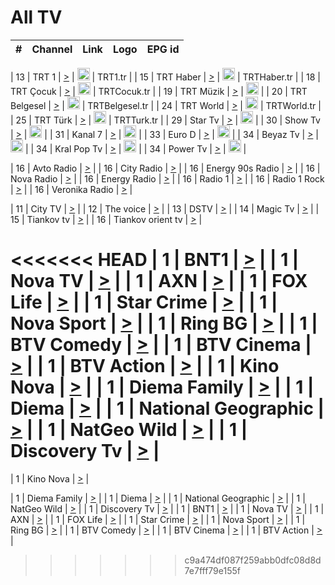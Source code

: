<h1>All TV</h1>

| #   | Channel        | Link  | Logo | EPG id |
|:---:|:--------------:|:-----:|:----:|:------:|

| 13  | TRT 1            | [>](https://tv-trt1.medya.trt.com.tr/master.m3u8) | <img height="20" src="https://i.imgur.com/j786OLG.png"/> | TRT1.tr |
| 15  | TRT Haber        | [>](https://tv-trthaber.medya.trt.com.tr/master.m3u8) | <img height="20" src="https://i.imgur.com/OVfo8Ab.png"/> | TRTHaber.tr |
| 18  | TRT Çocuk        | [>](https://tv-trtcocuk.medya.trt.com.tr/master.m3u8) | <img height="20" src="https://i.imgur.com/QLFmD6d.png"/> | TRTCocuk.tr |
| 19  | TRT Müzik        | [>](https://tv-trtmuzik.medya.trt.com.tr/master.m3u8) | <img height="20" src="https://i.imgur.com/fIVFCEd.png"/> |
| 20  | TRT Belgesel     | [>](https://tv-trtbelgesel.medya.trt.com.tr/master.m3u8) | <img height="20" src="https://i.imgur.com/MGO87pe.png"/> | TRTBelgesel.tr |
| 24  | TRT World        | [>](https://tv-trtworld.medya.trt.com.tr/master.m3u8) | <img height="20" src="https://i.imgur.com/JEA2xpv.png"/> | TRTWorld.tr |
| 25  | TRT Türk         | [>](https://tv-trtturk.medya.trt.com.tr/master.m3u8) | <img height="20" src="https://i.imgur.com/OSTOQNw.png"/> | TRTTurk.tr |
| 29  | Star Tv   | [>](https://dogus-live.daioncdn.net/startv/startv_360p.m3u8) | <img height="20" src="https://i.imgur.com/IebUZx1.png"/> |
| 30  | Show Tv     | [>](https://ciner-live.daioncdn.net/showtv/showtv.m3u8) | <img height="20" src="https://i.imgur.com/IebUZx1.png"/> |
| 31  | Kanal 7     | [>](https://kanal7-live.daioncdn.net/kanal7/kanal7.m3u8) | <img height="20" src="https://i.imgur.com/IebUZx1.png"/> |
| 33  | Euro D    | [>](https://www.youtube.com/user/KanalD/live) | <img height="20" src="https://i.imgur.com/IebUZx1.png"/> |
| 34  | Beyaz Tv     | [>](https://beyaztv-live.daioncdn.net/beyaztv/beyaztv.m3u8) | <img height="20" src="https://i.imgur.com/IebUZx1.png"/> |
| 34  | Kral Pop Tv     | [>](https://www.youtube.com/watch?v=GuFTuKoXepw) | <img height="20" src="https://i.imgur.com/IebUZx1.png"/> |
| 34  | Power Tv     | [>](https://livetv.powerapp.com.tr/powerTV/powerhd.smil/chunklist.m3u8) | <img height="20" src="https://i.imgur.com/IebUZx1.png"/> |

| 16  | Avto Radio | [>](http://stream.metacast.eu/avtoradio.mp3.m3u) |
| 16  | City Radio | [>](http://stream.metacast.eu/city.aac.m3u) |
| 16  | Energy 90s Radio | [>](http://stream.metacast.eu/energy-90s.m3u) |
| 16  | Nova Radio | [>](http://stream.metacast.eu/nova.aac.m3u) |
| 16  | Energy Radio | [>](http://stream.metacast.eu/nrj.aac.m3u) |
| 16  | Radio 1 | [>](http://stream.metacast.eu/radio1.aac.m3u) |
| 16  | Radio 1 Rock | [>](http://stream.metacast.eu/radio1rock.aac.m3u) |
| 16  | Veronika Radio | [>](http://stream.metacast.eu/veronika.aac.m3u) |

| 11  | City TV | [>](https://tv.city.bg/play/tshls/citytv/index.m3u8) |
| 12  | The voice | [>](https://bss1.neterra.tv/thevoice/thevoice.m3u8) |
| 13  | DSTV | [>](http://46.249.95.140:8081/hls/data.m3u8) |
| 14  | Magic Tv | [>](https://bss1.neterra.tv/magictv/magictv.m3u8) |
| 15  | Tiankov tv | [>](https://streamer103.neterra.tv/tiankov-folk/live.m3u8) |
| 16  | Tiankov orient tv | [>](https://streamer103.neterra.tv/tiankov-orient/live.m3u8) |

<<<<<<< HEAD
| 1 | BNT1 | [>](https://ymkaya.xyz:10052/tv/bnt1/playlist.m3u8?wmsAuthSign=c2VydmVyX3RpbWU9Ny82LzIwMjUgMTowMToyOCBQTSZoYXNoX3ZhbHVlPWVzRWU0UlVSNldoRWdMNFZSMjk5UlE9PSZ2YWxpZG1pbnV0ZXM9NjA=) |
| 1 | Nova TV | [>](https://ymkaya.xyz:10052/tv/novatv/playlist.m3u8?wmsAuthSign=c2VydmVyX3RpbWU9Ny82LzIwMjUgMTowMTozOCBQTSZoYXNoX3ZhbHVlPThoczN3NGxQMXFyckMvdnYrUXJoenc9PSZ2YWxpZG1pbnV0ZXM9NjA=) |
| 1 | AXN | [>](https://ymkaya.xyz:10052/tv/axn/playlist.m3u8?wmsAuthSign=c2VydmVyX3RpbWU9Ny82LzIwMjUgMTowMTo0OSBQTSZoYXNoX3ZhbHVlPVl5K2g0TzlpcVR6RWsvRndIVkFxTHc9PSZ2YWxpZG1pbnV0ZXM9NjA=) |
| 1 | FOX Life | [>](https://ymkaya.xyz:10052/tv/foxlife/playlist.m3u8?wmsAuthSign=c2VydmVyX3RpbWU9Ny82LzIwMjUgMTowMTo1OCBQTSZoYXNoX3ZhbHVlPTBZd3ZXSlFjemczMEJyL0lndzlFemc9PSZ2YWxpZG1pbnV0ZXM9NjA=) |
| 1 | Star Crime | [>](https://ymkaya.xyz:10052/tv/foxcrime/playlist.m3u8?wmsAuthSign=c2VydmVyX3RpbWU9Ny82LzIwMjUgMTowMjowOCBQTSZoYXNoX3ZhbHVlPXh2bk9sazBuYkNVZUduR0NMczhTU1E9PSZ2YWxpZG1pbnV0ZXM9NjA=) |
| 1 | Nova Sport | [>](https://ymkaya.xyz:10052/tv/novasport/playlist.m3u8?wmsAuthSign=c2VydmVyX3RpbWU9Ny82LzIwMjUgMTowMjoxOCBQTSZoYXNoX3ZhbHVlPWUxSG5SMi9mNlpCQ1Vya2E3UEYxV0E9PSZ2YWxpZG1pbnV0ZXM9NjA=) |
| 1 | Ring BG | [>](https://ymkaya.xyz:10052/tv/ringbg/playlist.m3u8?wmsAuthSign=c2VydmVyX3RpbWU9Ny82LzIwMjUgMTowMjoyOCBQTSZoYXNoX3ZhbHVlPUU3VTVsUEFyOS9SRU01Z0F1Nk9Ca0E9PSZ2YWxpZG1pbnV0ZXM9NjA=) |
| 1 | BTV Comedy | [>](https://ymkaya.xyz:10052/tv/btvcomedy/playlist.m3u8?wmsAuthSign=c2VydmVyX3RpbWU9Ny82LzIwMjUgMTowMjozOSBQTSZoYXNoX3ZhbHVlPWdkMXhuZ01UdXR0SG1BaVFxTnJhR2c9PSZ2YWxpZG1pbnV0ZXM9NjA=) |
| 1 | BTV Cinema | [>](https://ymkaya.xyz:10052/tv/btvcinema/playlist.m3u8?wmsAuthSign=c2VydmVyX3RpbWU9Ny82LzIwMjUgMTowMjo0OSBQTSZoYXNoX3ZhbHVlPWxYZ202bm9RNDZLSWlJVkc5a1F3Ync9PSZ2YWxpZG1pbnV0ZXM9NjA=) |
| 1 | BTV Action | [>](https://ymkaya.xyz:10052/tv/btvaction/playlist.m3u8?wmsAuthSign=c2VydmVyX3RpbWU9Ny82LzIwMjUgMTowMjo1OCBQTSZoYXNoX3ZhbHVlPUYyMnRSQVdoQ1lpUzYzamxldVNJVmc9PSZ2YWxpZG1pbnV0ZXM9NjA=) |
| 1 | Kino Nova | [>](https://ymkaya.xyz:10052/tv/kinonova/playlist.m3u8?wmsAuthSign=c2VydmVyX3RpbWU9Ny82LzIwMjUgMTowMzowOCBQTSZoYXNoX3ZhbHVlPUNTc3lGZGlRdE9mYUFwb3lrRzJHSmc9PSZ2YWxpZG1pbnV0ZXM9NjA=) |
| 1 | Diema Family | [>](https://ymkaya.xyz:10052/tv/diemafamily/playlist.m3u8?wmsAuthSign=c2VydmVyX3RpbWU9Ny82LzIwMjUgMTowMzoxOCBQTSZoYXNoX3ZhbHVlPWJhTjRuWlUxOFBJRVlsc0RqS0FuNFE9PSZ2YWxpZG1pbnV0ZXM9NjA=) |
| 1 | Diema | [>](https://ymkaya.xyz:10052/tv/diema/playlist.m3u8?wmsAuthSign=c2VydmVyX3RpbWU9Ny82LzIwMjUgMTowMzoyNyBQTSZoYXNoX3ZhbHVlPVUrN0RrSDRZMHJldUZoSmwzQ0wxNXc9PSZ2YWxpZG1pbnV0ZXM9NjA=) |
| 1 | National Geographic | [>](https://ymkaya.xyz:10052/tv/natgeo/playlist.m3u8?wmsAuthSign=c2VydmVyX3RpbWU9Ny82LzIwMjUgMTowMzozNyBQTSZoYXNoX3ZhbHVlPTlsRVpPdGl5NWd3UUJmREUydmRYNnc9PSZ2YWxpZG1pbnV0ZXM9NjA=) |
| 1 | NatGeo Wild | [>](https://ymkaya.xyz:10052/tv/natgeowild/playlist.m3u8?wmsAuthSign=c2VydmVyX3RpbWU9Ny82LzIwMjUgMTowMzo0NyBQTSZoYXNoX3ZhbHVlPWUxYmVyN0VkYzV6K1hPQUR1eEZkTXc9PSZ2YWxpZG1pbnV0ZXM9NjA=) |
| 1 | Discovery Tv | [>](https://ymkaya.xyz:10052/tv/discovery/playlist.m3u8?wmsAuthSign=c2VydmVyX3RpbWU9Ny82LzIwMjUgMTowMzo1NiBQTSZoYXNoX3ZhbHVlPVVnTjljakNCVUp5VGNON1ZtSllDK1E9PSZ2YWxpZG1pbnV0ZXM9NjA=) |
=======


| 1 | Kino Nova | [>](https://ymkaya.xyz:11336/tv/kinonova/playlist.m3u8?wmsAuthSign=c2VydmVyX3RpbWU9MS8yLzIwMjUgNDo0MDoyMCBBTSZoYXNoX3ZhbHVlPWlFS1FrWEtMMVRFM3l5YklUWUJQUHc9PSZ2YWxpZG1pbnV0ZXM9NjA=) |

| 1 | Diema Family | [>](https://ymkaya.xyz:11336/tv/diemafamily/playlist.m3u8?wmsAuthSign=c2VydmVyX3RpbWU9MS8yLzIwMjUgNDo0MDozMCBBTSZoYXNoX3ZhbHVlPUVUaTVKTldvZTF5WVVCM0YwL21kaXc9PSZ2YWxpZG1pbnV0ZXM9NjA=) |
| 1 | Diema | [>](https://ymkaya.xyz:11336/tv/diema/playlist.m3u8?wmsAuthSign=c2VydmVyX3RpbWU9MS8yLzIwMjUgNDo0MDo0MCBBTSZoYXNoX3ZhbHVlPVlYMWVJT2NuUjNpUTBsaytEUFFOS2c9PSZ2YWxpZG1pbnV0ZXM9NjA=) |
| 1 | National Geographic | [>](https://ymkaya.xyz:11336/tv/natgeo/playlist.m3u8?wmsAuthSign=c2VydmVyX3RpbWU9MS8yLzIwMjUgNDo0MTo0MSBBTSZoYXNoX3ZhbHVlPTJQTlVmcG5nYWx0M013eUhGRGxnd0E9PSZ2YWxpZG1pbnV0ZXM9NjA=) |
| 1 | NatGeo Wild | [>](https://ymkaya.xyz:11336/tv/natgeowild/playlist.m3u8?wmsAuthSign=c2VydmVyX3RpbWU9MS8yLzIwMjUgNDo0MTo1MSBBTSZoYXNoX3ZhbHVlPVl1OXZaTTliN0hGWEN3eDBYd1duNkE9PSZ2YWxpZG1pbnV0ZXM9NjA=) |
| 1 | Discovery Tv | [>](https://ymkaya.xyz:11336/tv/discovery/playlist.m3u8?wmsAuthSign=c2VydmVyX3RpbWU9MS8yLzIwMjUgNDo0MjowMSBBTSZoYXNoX3ZhbHVlPWtBQmdLNlY2RmQwWElzMVYzSDJyVkE9PSZ2YWxpZG1pbnV0ZXM9NjA=) |
| 1 | BNT1 | [>](https://ymkaya.xyz:11336/tv/bnt1/playlist.m3u8?wmsAuthSign=c2VydmVyX3RpbWU9MS8yLzIwMjUgNDozODozOCBBTSZoYXNoX3ZhbHVlPVVrMVlRQXpJWlhYeUh6ZFVpSC9NMUE9PSZ2YWxpZG1pbnV0ZXM9NjA=) |
| 1 | Nova TV | [>](https://ymkaya.xyz:11336/tv/novatv/playlist.m3u8?wmsAuthSign=c2VydmVyX3RpbWU9MS8yLzIwMjUgNDozODo0OCBBTSZoYXNoX3ZhbHVlPUVxQjh1a0ZzYkVGZU8zZDFGTzdreVE9PSZ2YWxpZG1pbnV0ZXM9NjA=) |
| 1 | AXN | [>](https://ymkaya.xyz:11336/tv/axn/playlist.m3u8?wmsAuthSign=c2VydmVyX3RpbWU9MS8yLzIwMjUgNDozODo1OCBBTSZoYXNoX3ZhbHVlPUpkWStGY1hkNXhaOVpPZ0thQ0FZL3c9PSZ2YWxpZG1pbnV0ZXM9NjA=) |
| 1 | FOX Life | [>](https://ymkaya.xyz:11336/tv/foxlife/playlist.m3u8?wmsAuthSign=c2VydmVyX3RpbWU9MS8yLzIwMjUgNDozOToxMCBBTSZoYXNoX3ZhbHVlPWt1ZDc1T3AzYlZDTjJnSy9TU0xJZlE9PSZ2YWxpZG1pbnV0ZXM9NjA=) |
| 1 | Star Crime | [>](https://ymkaya.xyz:11336/tv/foxcrime/playlist.m3u8?wmsAuthSign=c2VydmVyX3RpbWU9MS8yLzIwMjUgNDozOToyMCBBTSZoYXNoX3ZhbHVlPXIwVU45Nm9FR1l2enNkTG9TanBxbmc9PSZ2YWxpZG1pbnV0ZXM9NjA=) |
| 1 | Nova Sport | [>](https://ymkaya.xyz:11336/tv/novasport/playlist.m3u8?wmsAuthSign=c2VydmVyX3RpbWU9MS8yLzIwMjUgNDozOTozMCBBTSZoYXNoX3ZhbHVlPXlSZ0UxazVaM0xhSmc0NmR4T0c1T2c9PSZ2YWxpZG1pbnV0ZXM9NjA=) |
| 1 | Ring BG | [>](https://ymkaya.xyz:11336/tv/ringbg/playlist.m3u8?wmsAuthSign=c2VydmVyX3RpbWU9MS8yLzIwMjUgNDozOTo0MCBBTSZoYXNoX3ZhbHVlPTR4aUlFNHVUYWN4enY1WkVuOFZma2c9PSZ2YWxpZG1pbnV0ZXM9NjA=) |
| 1 | BTV Comedy | [>](https://ymkaya.xyz:11336/tv/btvcomedy/playlist.m3u8?wmsAuthSign=c2VydmVyX3RpbWU9MS8yLzIwMjUgNDozOTo1MCBBTSZoYXNoX3ZhbHVlPUtrMTJ2RHNTTUU1RFp1ZkVOdXFSK3c9PSZ2YWxpZG1pbnV0ZXM9NjA=) |
| 1 | BTV Cinema | [>](https://ymkaya.xyz:11336/tv/btvcinema/playlist.m3u8?wmsAuthSign=c2VydmVyX3RpbWU9MS8yLzIwMjUgNDozOTo1OSBBTSZoYXNoX3ZhbHVlPTZWcU9FZW56cG1NM1lrYy8xNE5NeHc9PSZ2YWxpZG1pbnV0ZXM9NjA=) |
| 1 | BTV Action | [>](https://ymkaya.xyz:11336/tv/btvaction/playlist.m3u8?wmsAuthSign=c2VydmVyX3RpbWU9MS8yLzIwMjUgNDo0MDoxMCBBTSZoYXNoX3ZhbHVlPUlDd0ErRkZVWThyMVZwR3c2REdGZ3c9PSZ2YWxpZG1pbnV0ZXM9NjA=) |
>>>>>>> c9a474df087f259abb0dfc08d8d7e7fff79e155f
